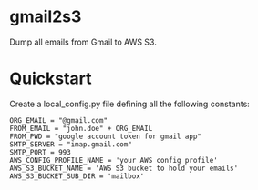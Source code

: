 # gmail2s3
Dump all emails from Gmail to AWS S3.

# Quickstart

Create a local_config.py file defining all the following constants:
```python3
ORG_EMAIL = "@gmail.com"
FROM_EMAIL = "john.doe" + ORG_EMAIL
FROM_PWD = "google account token for gmail app"
SMTP_SERVER = "imap.gmail.com"
SMTP_PORT = 993
AWS_CONFIG_PROFILE_NAME = 'your AWS config profile'
AWS_S3_BUCKET_NAME = 'AWS S3 bucket to hold your emails'
AWS_S3_BUCKET_SUB_DIR = 'mailbox'
```

